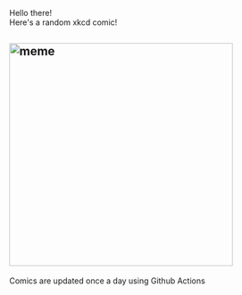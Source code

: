 Hello there! <br>Here's a random xkcd comic!<br>
## <img src="https://imgs.xkcd.com/comics/code_talkers.png" alt="meme" width="400"/><br>
Comics are updated once a day using Github Actions
